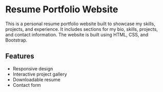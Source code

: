 # Resume Portfolio Website

This is a personal resume portfolio website built to showcase my skills, projects, and experience. It includes sections for my bio, skills, projects, and contact information. The website is built using HTML, CSS, and Bootstrap.

## Features
- Responsive design
- Interactive project gallery
- Downloadable resume
- Contact form
 
